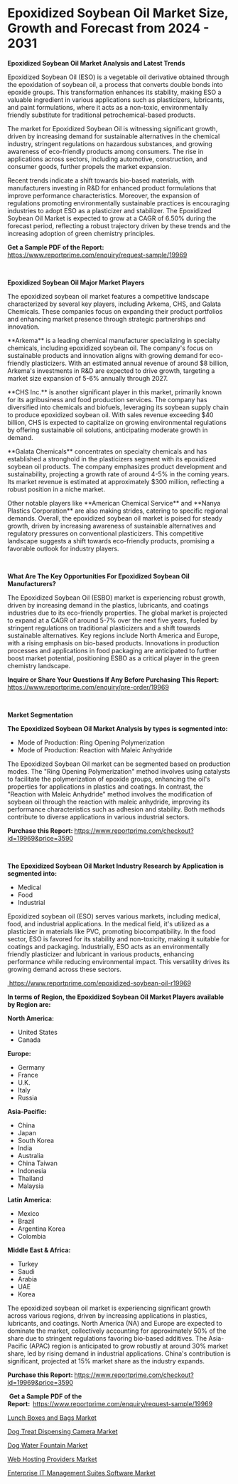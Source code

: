 <p><h1>Epoxidized Soybean Oil Market Size, Growth and Forecast from 2024 - 2031</h1></p><p><strong>Epoxidized Soybean Oil Market Analysis and Latest Trends</strong></p>
<p><p>Epoxidized Soybean Oil (ESO) is a vegetable oil derivative obtained through the epoxidation of soybean oil, a process that converts double bonds into epoxide groups. This transformation enhances its stability, making ESO a valuable ingredient in various applications such as plasticizers, lubricants, and paint formulations, where it acts as a non-toxic, environmentally friendly substitute for traditional petrochemical-based products. </p><p>The market for Epoxidized Soybean Oil is witnessing significant growth, driven by increasing demand for sustainable alternatives in the chemical industry, stringent regulations on hazardous substances, and growing awareness of eco-friendly products among consumers. The rise in applications across sectors, including automotive, construction, and consumer goods, further propels the market expansion. </p><p>Recent trends indicate a shift towards bio-based materials, with manufacturers investing in R&D for enhanced product formulations that improve performance characteristics. Moreover, the expansion of regulations promoting environmentally sustainable practices is encouraging industries to adopt ESO as a plasticizer and stabilizer. The Epoxidized Soybean Oil Market is expected to grow at a CAGR of 6.50% during the forecast period, reflecting a robust trajectory driven by these trends and the increasing adoption of green chemistry principles.</p></p>
<p><strong>Get a Sample PDF of the Report:&nbsp;</strong> <a href="https://www.reportprime.com/enquiry/request-sample/19969?utm_campaign=1110&utm_medium=2&utm_source=Github&utm_content=ia&utm_term=24112024&utm_id=epoxidized-soybean-oil">https://www.reportprime.com/enquiry/request-sample/19969</a></p>
<p>&nbsp;</p>
<p><strong>Epoxidized Soybean Oil Major Market Players</strong></p>
<p><p>The epoxidized soybean oil market features a competitive landscape characterized by several key players, including Arkema, CHS, and Galata Chemicals. These companies focus on expanding their product portfolios and enhancing market presence through strategic partnerships and innovation.</p><p>**Arkema** is a leading chemical manufacturer specializing in specialty chemicals, including epoxidized soybean oil. The company's focus on sustainable products and innovation aligns with growing demand for eco-friendly plasticizers. With an estimated annual revenue of around $8 billion, Arkema's investments in R&D are expected to drive growth, targeting a market size expansion of 5-6% annually through 2027.</p><p>**CHS Inc.** is another significant player in this market, primarily known for its agribusiness and food production services. The company has diversified into chemicals and biofuels, leveraging its soybean supply chain to produce epoxidized soybean oil. With sales revenue exceeding $40 billion, CHS is expected to capitalize on growing environmental regulations by offering sustainable oil solutions, anticipating moderate growth in demand.</p><p>**Galata Chemicals** concentrates on specialty chemicals and has established a stronghold in the plasticizers segment with its epoxidized soybean oil products. The company emphasizes product development and sustainability, projecting a growth rate of around 4-5% in the coming years. Its market revenue is estimated at approximately $300 million, reflecting a robust position in a niche market.</p><p>Other notable players like **American Chemical Service** and **Nanya Plastics Corporation** are also making strides, catering to specific regional demands. Overall, the epoxidized soybean oil market is poised for steady growth, driven by increasing awareness of sustainable alternatives and regulatory pressures on conventional plasticizers. This competitive landscape suggests a shift towards eco-friendly products, promising a favorable outlook for industry players.</p></p>
<p>&nbsp;</p>
<p><strong>What Are The Key Opportunities For Epoxidized Soybean Oil Manufacturers?</strong></p>
<p><p>The Epoxidized Soybean Oil (ESBO) market is experiencing robust growth, driven by increasing demand in the plastics, lubricants, and coatings industries due to its eco-friendly properties. The global market is projected to expand at a CAGR of around 5-7% over the next five years, fueled by stringent regulations on traditional plasticizers and a shift towards sustainable alternatives. Key regions include North America and Europe, with a rising emphasis on bio-based products. Innovations in production processes and applications in food packaging are anticipated to further boost market potential, positioning ESBO as a critical player in the green chemistry landscape.</p></p>
<p><strong>Inquire or Share Your Questions If Any Before Purchasing This Report:</strong> <a href="https://www.reportprime.com/enquiry/pre-order/19969?utm_campaign=1110&utm_medium=2&utm_source=Github&utm_content=ia&utm_term=24112024&utm_id=epoxidized-soybean-oil">https://www.reportprime.com/enquiry/pre-order/19969</a></p>
<p>&nbsp;</p>
<p><strong>Market Segmentation</strong></p>
<p><strong>The Epoxidized Soybean Oil Market Analysis by types is segmented into:</strong></p>
<p><ul><li>Mode of Production: Ring Opening Polymerization</li><li>Mode of Production: Reaction with Maleic Anhydride</li></ul></p>
<p><p>The Epoxidized Soybean Oil market can be segmented based on production modes. The "Ring Opening Polymerization" method involves using catalysts to facilitate the polymerization of epoxide groups, enhancing the oil's properties for applications in plastics and coatings. In contrast, the "Reaction with Maleic Anhydride" method involves the modification of soybean oil through the reaction with maleic anhydride, improving its performance characteristics such as adhesion and stability. Both methods contribute to diverse applications in various industrial sectors.</p></p>
<p><strong>Purchase this Report:&nbsp;</strong><a href="https://www.reportprime.com/checkout?id=19969&price=3590&utm_campaign=1110&utm_medium=2&utm_source=Github&utm_content=ia&utm_term=24112024&utm_id=epoxidized-soybean-oil">https://www.reportprime.com/checkout?id=19969&price=3590</a></p>
<p>&nbsp;</p>
<p><strong>The Epoxidized Soybean Oil Market Industry Research by Application is segmented into:</strong></p>
<p><ul><li>Medical</li><li>Food</li><li>Industrial</li></ul></p>
<p><p>Epoxidized soybean oil (ESO) serves various markets, including medical, food, and industrial applications. In the medical field, it's utilized as a plasticizer in materials like PVC, promoting biocompatibility. In the food sector, ESO is favored for its stability and non-toxicity, making it suitable for coatings and packaging. Industrially, ESO acts as an environmentally friendly plasticizer and lubricant in various products, enhancing performance while reducing environmental impact. This versatility drives its growing demand across these sectors.</p></p>
<p><a href="https://www.reportprime.com/epoxidized-soybean-oil-r19969?utm_campaign=1110&utm_medium=2&utm_source=Github&utm_content=ia&utm_term=24112024&utm_id=epoxidized-soybean-oil">&nbsp;https://www.reportprime.com/epoxidized-soybean-oil-r19969</a></p>
<p><strong>In terms of Region, the Epoxidized Soybean Oil Market Players available by Region are:</strong></p>
<p>
    <p> <strong> North America: </strong>
        <ul>
            <li>United States</li>
            <li>Canada</li>
        </ul>
        </p> 
    <p> <strong> Europe: </strong>
        <ul>
            <li>Germany</li>
            <li>France</li>
            <li>U.K.</li>
            <li>Italy</li>
            <li>Russia</li>
        </ul>
        </p> 
    <p> <strong> Asia-Pacific: </strong>
        <ul>
            <li>China</li>
            <li>Japan</li>
            <li>South Korea</li>
            <li>India</li>
            <li>Australia</li>
            <li>China Taiwan</li>
            <li>Indonesia</li>
            <li>Thailand</li>
            <li>Malaysia</li>
        </ul>
        </p> 
    <p> <strong> Latin America: </strong>
        <ul>
            <li>Mexico</li>
            <li>Brazil</li>
            <li>Argentina Korea</li>
            <li>Colombia</li>
        </ul>
        </p> 
    <p> <strong> Middle East & Africa: </strong>
        <ul>
            <li>Turkey</li>
            <li>Saudi</li>
            <li>Arabia</li>
            <li>UAE</li>
            <li>Korea</li>
        </ul>
    </p>
    </p>
<p><p>The epoxidized soybean oil market is experiencing significant growth across various regions, driven by increasing applications in plastics, lubricants, and coatings. North America (NA) and Europe are expected to dominate the market, collectively accounting for approximately 50% of the share due to stringent regulations favoring bio-based additives. The Asia-Pacific (APAC) region is anticipated to grow robustly at around 30% market share, led by rising demand in industrial applications. China's contribution is significant, projected at 15% market share as the industry expands.</p></p>
<p><strong>Purchase this Report: </strong><a href="https://www.reportprime.com/checkout?id=19969&price=3590&utm_campaign=1110&utm_medium=2&utm_source=Github&utm_content=ia&utm_term=24112024&utm_id=epoxidized-soybean-oil">https://www.reportprime.com/checkout?id=19969&price=3590</a></p>
<p>&nbsp;<strong>Get a Sample PDF of the Report:&nbsp;&nbsp;</strong><a href="https://www.reportprime.com/enquiry/request-sample/19969?utm_campaign=1110&utm_medium=2&utm_source=Github&utm_content=ia&utm_term=24112024&utm_id=epoxidized-soybean-oil">https://www.reportprime.com/enquiry/request-sample/19969</a></p>
<p><strong></strong></p>
<p><p><a href="https://www.linkedin.com/pulse/lunch-boxes-bags-industry-resonance-117-amplification-across-h6pxe?utm_campaign=1110&utm_medium=2&utm_source=Github&utm_content=ia&utm_term=24112024&utm_id=epoxidized-soybean-oil">Lunch Boxes and Bags Market</a></p><p><a href="https://www.linkedin.com/pulse/dog-treat-dispensing-camera-market-ecosystem-competitive-fo79e?utm_campaign=1110&utm_medium=2&utm_source=Github&utm_content=ia&utm_term=24112024&utm_id=epoxidized-soybean-oil">Dog Treat Dispensing Camera Market</a></p><p><a href="https://www.linkedin.com/pulse/driving-forces-global-dog-water-fountain-market-trends-gmvge?utm_campaign=1110&utm_medium=2&utm_source=Github&utm_content=ia&utm_term=24112024&utm_id=epoxidized-soybean-oil">Dog Water Fountain Market</a></p><p><a href="https://issuu.com/reportprime-2/docs/web-hosting-providers-market-size-2_d8a357cd18ac80?utm_campaign=1110&utm_medium=2&utm_source=Github&utm_content=ia&utm_term=24112024&utm_id=epoxidized-soybean-oil">Web Hosting Providers Market</a></p><p><a href="https://issuu.com/reportprime-2/docs/enterprise-it-management-suites-sof_373d502cf18f1a?utm_campaign=1110&utm_medium=2&utm_source=Github&utm_content=ia&utm_term=24112024&utm_id=epoxidized-soybean-oil">Enterprise IT Management Suites Software Market</a></p></p>